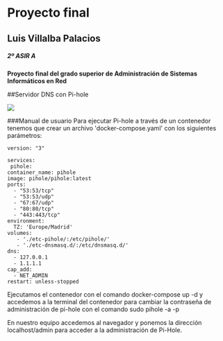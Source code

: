 # Proyecto final
## Luis Villalba Palacios
##### 2º ASIR A

**Proyecto final del grado superior de Administración de Sistemas Informáticos en Red**

##Servidor DNS con Pi-hole


![](https://upload.wikimedia.org/wikipedia/en/thumb/1/15/Pi-hole_vector_logo.svg/120px-Pi-hole_vector_logo.svg.png)

###Manual de usuario
Para ejecutar Pi-hole a través de un contenedor tenemos que crear un archivo 'docker-compose.yaml' con los siguientes parámetros:

	version: "3"

	services:
 	 pihole:
    container_name: pihole
    image: pihole/pihole:latest
    ports:
      - "53:53/tcp"
      - "53:53/udp"
      - "67:67/udp"
      - "80:80/tcp"
      - "443:443/tcp"
    environment:
      TZ: 'Europe/Madrid' 
    volumes:
       - './etc-pihole/:/etc/pihole/'
       - './etc-dnsmasq.d/:/etc/dnsmasq.d/'
    dns:
      - 127.0.0.1
      - 1.1.1.1
    cap_add:
      - NET_ADMIN
    restart: unless-stopped

Ejecutamos el contenedor con el comando docker-compose up -d y accedemos a la terminal del contenedor para cambiar la contraseña de administración de pi-hole con el comando sudo pihole -a -p



En nuestro equipo accedemos al navegador y ponemos la dirección localhost/admin para acceder a la administración de Pi-Hole.
